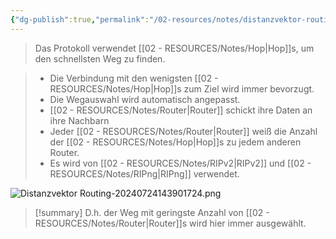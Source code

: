 ```yaml
---
{"dg-publish":true,"permalink":"/02-resources/notes/distanzvektor-routing/","tags":["netzwerk/protocol"],"noteIcon":"","updated":"2024-07-24T15:24:46.000+02:00"}
---
```


>Das Protokoll verwendet [[02 - RESOURCES/Notes/Hop\|Hop]]s, um den schnellsten Weg zu finden. 

>- Die Verbindung mit den wenigsten [[02 - RESOURCES/Notes/Hop\|Hop]]s zum Ziel wird immer bevorzugt. 
>- Die Wegauswahl wird automatisch angepasst.
>- [[02 - RESOURCES/Notes/Router\|Router]] schickt ihre Daten an ihre Nachbarn
>- Jeder [[02 - RESOURCES/Notes/Router\|Router]] weiß die Anzahl der [[02 - RESOURCES/Notes/Hop\|Hop]]s zu jedem anderen Router.
>- Es wird von [[02 - RESOURCES/Notes/RIPv2\|RIPv2]] und [[02 - RESOURCES/Notes/RIPng\|RIPng]] verwendet.

![Distanzvektor Routing-20240724143901724.png](/img/user/02%20-%20RESOURCES/Files/Distanzvektor%20Routing-20240724143901724.png)

>[!summary] 
>D.h. der Weg mit geringste Anzahl von [[02 - RESOURCES/Notes/Router\|Router]]s wird hier immer ausgewählt.

